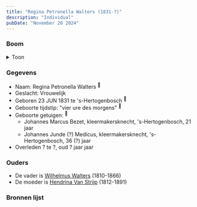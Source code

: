 ```yaml
---
title: "Regina Petronella Walters (1831-?)"
description: "Individual"
pubDate: "November 20 2024"
---
```


### Boom
<details><summary>Toon</summary>

![test](https://www.plantuml.com/plantuml/svg/ZP9DJzj048Rl-oj6SE0KQMr3qaPHeAaIGTMY20gefsXjJ-qbuzrePoqKHVdldH0Na430RJNxlZFFV9nnD26s3IbUMhSomJIGcs9P1T-wyhid7o06urY-q4LLsnAXiA4WtB-nMSKrDDZa67WVueW1VLolKBt8Mf1XXeq2W8aF9ORVjIsM3fb7eyPODnv3fhPA7S7yiHIhlUFWpbADrBGCTuOaDH-0ORZGEaa708VJR7OocqZYpL-BL6vXDCnDlbxaFaR2uHYI57vz-mF9bqJ3wGiLBrkYXN7beWYUEVV28l9Kmu-RdoBlz-68U-SOeg_GvPwBMlWwg7DqPR3EmArnS1s3lLyzOMLQi6QJQJRDtiCw5goh7LOA4mnaYxRv15q6rzEvkBucxz2DXWzObjPLEqTV-haKHwOV2MTQw-CJE2HRrN6DHFv1ABUg6sYlrobKryfpe7DAOFSrIDN_SbTOxKOnnnW4ayYysjGWXQSjVpmQQR93VgF93qTqAbkMEpgJ3SbT_mC0)
</details>

### Gegevens
- Naam: Regina Petronella Walters <sup><a href="../s00297/" style="text-decoration:none" title="Geboorte Regina Petronella Walters 23-06-1831">:link:</a></sup>
- Geslacht: Vrouwelijk
- Geboren 23 JUN 1831 te 's-Hertogenbosch <sup><a href="../s00297/" style="text-decoration:none" title="Geboorte Regina Petronella Walters 23-06-1831">:link:</a></sup>
- Geboorte tijdstip: "vier ure des morgens" <sup><a href="../s00297/" style="text-decoration:none" title="Geboorte Regina Petronella Walters 23-06-1831">:link:</a></sup>
- Geboorte getuigen: <sup><a href="../s00297/" style="text-decoration:none" title="Geboorte Regina Petronella Walters 23-06-1831">:link:</a></sup>
  - Johannes Marcus Bezet, kleermakersknecht, \'s-Hertogenbosch, 21 jaar
  - Johannes Junde (?) Medicus, kleermakersknecht, \'s-Hertogenbosch, 36 (?) jaar
- Overleden ? te ?, oud ? jaar jaar 

### Ouders
- De vader is [Wilhelmus Walters](../i00127/) (1810-1866)
- De moeder is [Hendrina Van Strijp](../i00130/) (1812-1891)

### Bronnen lijst